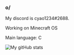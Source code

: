 ### o/
My discord is cyao1234#2688.

Working on Minecraft OS

Main language: C

![My gitHub stats](https://github-readme-stats.vercel.app/api?username=cheyao&show_icons=true&theme=dracula&count_private=true)
